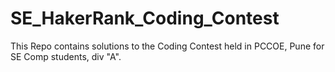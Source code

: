 # SE_HakerRank_Coding_Contest
This Repo contains solutions to the Coding Contest held in PCCOE, Pune for SE Comp students, div "A".
